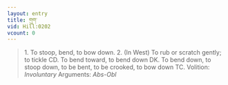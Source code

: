```yaml
---
layout: entry
title: གུག་
vid: Hill:0202
vcount: 0
---
```

> 1\. To stoop, bend, to bow down\. 2\. (In West) To rub or scratch gently; to tickle CD\. To bend toward, to bend down DK\. To bend down, to stoop down, to be bent, to be crooked, to bow down TC\.
> Volition: _Involuntary_
> Arguments: _Abs-Obl_


